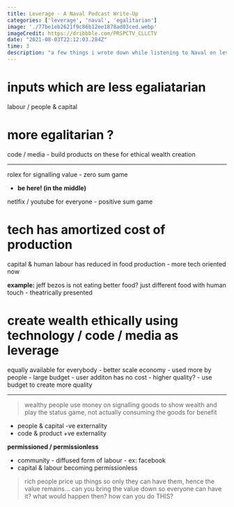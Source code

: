 ```yaml
---
title: Leverage - A Naval Podcast Write-Up
categories: ['leverage', 'naval', 'egalitarian']
image: './77be1eb2621f9c86b12ee1878ad03ced.webp'
imageCredit: https://dribbble.com/PRSPCTV_CLLCTV
date: "2021-08-03T22:12:03.284Z"
time: 3
description: "a few things i wrote down while listening to Naval on leverage"
---
```


# inputs which are less egaliatarian 

labour / people & capital

# more egalitarian ?

code / media - build products on these for ethical wealth creation

----

rolex for signalling value - zero sum game

- **be here! (in the middle)**

netlfix / youtube for everyone - positive sum game

# tech has amortized cost of production

capital & human labour has reduced in food production - more tech oriented now

**example:** jeff bezos is not eating better food? just different food with human touch - theatrically presented

# create wealth ethically using technology / code / media as leverage

equally available for everybody - better scale economy - used more by people - large budget - user additon has no cost - higher quality? - use budget to create more quality

------

> wealthy people use money on signalling goods to show wealth and play the status game, not actually consuming the goods for benefit

- people & capital -ve externality
- code & product +ve externality

**permissioned / permissionless**

- community - diffused form of labour - ex: facebook
- capital & labour becoming permissionless

> rich people price up things so only they can have them, hence the value remains... can you bring the value down so everyone can have it? what would happen then? how can you do THIS?